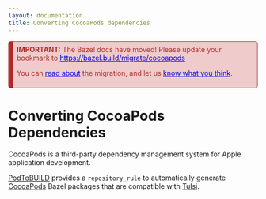 ```yaml
---
layout: documentation
title: Converting CocoaPods dependencies
---
```


<div style="background-color: #EFCBCB; color: #AE2B2B;  border: 1px solid #AE2B2B; border-radius: 5px; border-left: 10px solid #AE2B2B; padding: 0.5em;">
<b>IMPORTANT:</b> The Bazel docs have moved! Please update your bookmark to <a href="https://bazel.build/migrate/cocoapods" style="color: #0000EE;">https://bazel.build/migrate/cocoapods</a>
<p/>
You can <a href="https://blog.bazel.build/2022/02/17/Launching-new-Bazel-site.html" style="color: #0000EE;">read about</a> the migration, and let us <a href="https://forms.gle/onkAkr2ZwBmcbWXj7" style="color: #0000EE;">know what you think</a>.
</div>


# Converting CocoaPods Dependencies

CocoaPods is a third-party dependency management system for Apple application
development.

[PodToBUILD](https://github.com/pinterest/PodToBUILD) provides a
`repository_rule` to automatically generate [CocoaPods](https://cocoapods.org/)
Bazel packages that are compatible with [Tulsi](https://tulsi.bazel.build/).

